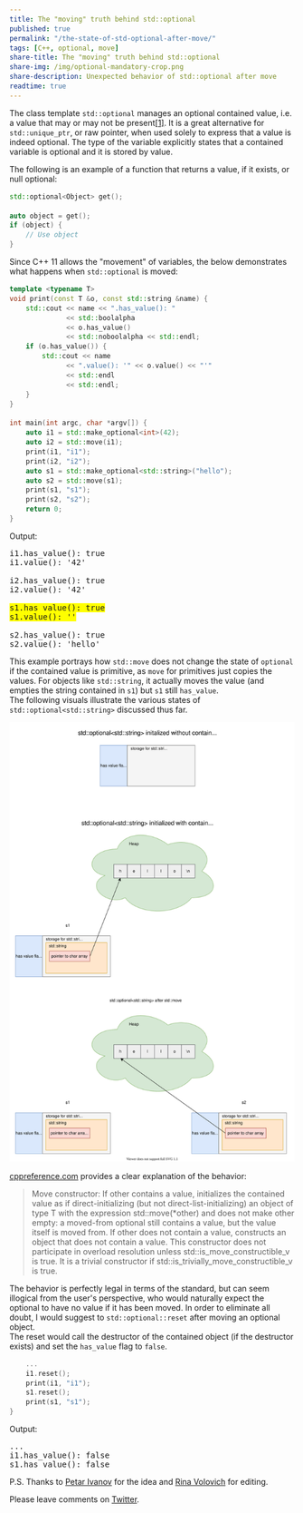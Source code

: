 ```yaml
---
title: The "moving" truth behind std::optional
published: true
permalink: "/the-state-of-std-optional-after-move/"
tags: [C++, optional, move]
share-title: The "moving" truth behind std::optional
share-img: /img/optional-mandatory-crop.png
share-description: Unexpected behavior of std::optional after move
readtime: true
---
```



The class template `std::optional` manages an optional contained value, i.e. a value that may or may not be
present[[1]](https://en.cppreference.com/w/cpp/utility/optional). It is a great alternative for `std::unique_ptr`, or
raw pointer, when used solely to express that a value is indeed optional. The type of the variable explicitly states that 
a contained variable is optional and it is stored by value.

The following is an example of a function that returns a value, if it exists, or null optional:
```cpp
std::optional<Object> get();

auto object = get();
if (object) {
    // Use object
}
```

Since C++ 11 allows the "movement" of variables, the below demonstrates what happens when `std::optional` is moved:

```cpp
template <typename T>
void print(const T &o, const std::string &name) {
    std::cout << name << ".has_value(): "
              << std::boolalpha
              << o.has_value()
              << std::noboolalpha << std::endl;
    if (o.has_value()) {
        std::cout << name
              << ".value(): '" << o.value() << "'"
              << std::endl
              << std::endl;
    }
}

int main(int argc, char *argv[]) {
    auto i1 = std::make_optional<int>(42);
    auto i2 = std::move(i1);
    print(i1, "i1");
    print(i2, "i2");
    auto s1 = std::make_optional<std::string>("hello");
    auto s2 = std::move(s1);
    print(s1, "s1");
    print(s2, "s2");
    return 0;
}
```

Output:
<pre>
i1.has_value(): true
i1.value(): '42'

i2.has_value(): true
i2.value(): '42'

<span style="background-color: #FFFF00">s1.has_value(): true
s1.value(): ''</span>

s2.has_value(): true
s2.value(): 'hello'
</pre>
This example portrays how `std::move` does not change the state of `optional` if the contained value is primitive, as
`move` for primitives just copies the values. For objects like `std::string`, it actually moves the value (and empties the
string contained in `s1`) but `s1` still `has_value`.<br>
The following visuals illustrate the various states of `std::optional<std::string>` discussed thus far.
<p align="center">
  <img src="/img/optional.svg">
</p>

[cppreference.com](https://en.cppreference.com/w/cpp/utility/optional/optional) provides a clear explanation of the behavior:
> Move constructor: If other contains a value, initializes the contained value as if direct-initializing (but not
> direct-list-initializing) an object of type T with the expression std::move(*other) and does not make other
> empty: a moved-from optional still contains a value, but the value itself is moved from. If other does not contain a
> value, constructs an object that does not contain a value.
This constructor does not participate in overload resolution unless std::is_move_constructible_v<T> is true.
It is a trivial constructor if std::is_trivially_move_constructible_v<T> is true.


The behavior is perfectly legal in terms of the standard, but can seem illogical from the user's perspective, who would naturally expect the optional to have no value if it has been moved.
In order to eliminate all doubt, I would suggest to `std::optional::reset` after moving an optional object.<br>
The reset would call the destructor of the contained object (if the destructor exists) and set the `has_value` flag to `false`.

```cpp
    ...
    i1.reset();
    print(i1, "i1");
    s1.reset();
    print(s1, "s1");
}
```

Output:
<pre>
...
i1.has_value(): false
s1.has_value(): false
</pre>

P.S.
Thanks to [Petar Ivanov](https://www.linkedin.com/in/petar-ivanov-37840224/) for the idea and [Rina Volovich](https://www.linkedin.com/in/rina-volovich/) for editing.

Please leave comments on [Twitter](https://twitter.com/dbdanilov/status/1321880543315845122).
